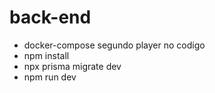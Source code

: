 # back-end

 - docker-compose segundo player no codigo
 - npm install
 - npx prisma migrate dev
 - npm run dev
